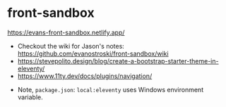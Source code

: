 # front-sandbox

https://evans-front-sandbox.netlify.app/

- Checkout the wiki for Jason's notes: https://github.com/evanostroski/front-sandbox/wiki
- https://stevepolito.design/blog/create-a-bootstrap-starter-theme-in-eleventy/
- https://www.11ty.dev/docs/plugins/navigation/

* Note, `package.json`: `local:eleventy` uses Windows environment variable.
